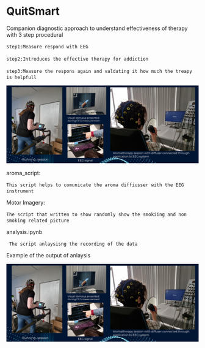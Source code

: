 # QuitSmart

Companion diagnostic approach to understand effectiveness of therapy with 3 step procedural

    step1:Measure respond with EEG

    step2:Introduces the effective therapy for addiction

    step3:Measure the respons again and valdating it how much the treapy is helpfull

![alt text](Images/re.png)

aroma_script:

    This script helps to comunicate the aroma diffiusser with the EEG instrument 

Motor Imagery:
    
    The script that written to show randomly show the smokiing and non smoking related picture

analysis.ipynb
   
     The script anlaysisng the recording of the data

Example of the output of anlaysis 
 
 ![alt text](Images/re.png)